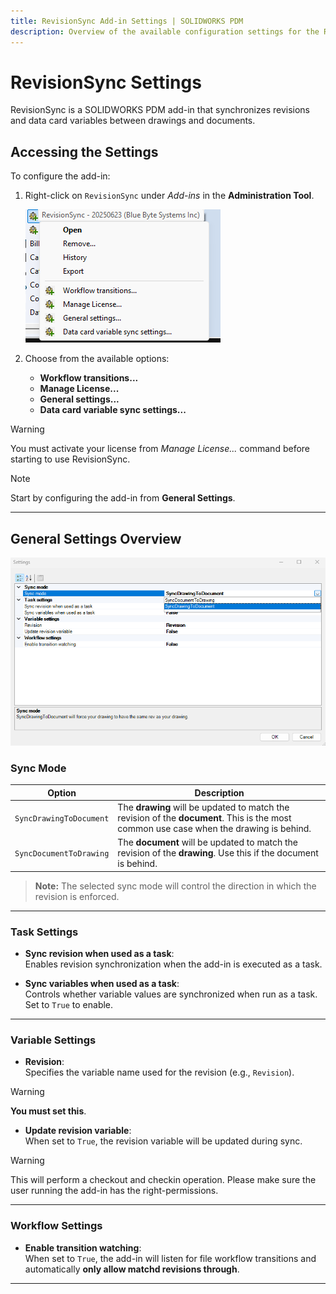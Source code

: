 ```yaml
---
title: RevisionSync Add-in Settings | SOLIDWORKS PDM
description: Overview of the available configuration settings for the RevisionSync add-in by Blue Byte Systems Inc.
---
```


# RevisionSync Settings

RevisionSync is a SOLIDWORKS PDM add-in that synchronizes revisions and data card variables between drawings and documents.

## Accessing the Settings

To configure the add-in:
1. Right-click on `RevisionSync` under *Add-ins* in the **Administration Tool**.

   ![revisionsyncrmb](/images/revisionsyncrmb.png)

2. Choose from the available options:
   - **Workflow transitions...**
   - **Manage License...**
   - **General settings...**
   - **Data card variable sync settings...**

>[!WARNING]
> You must activate your license from *Manage License...* command before starting to use RevisionSync.

>[!NOTE]
> Start by configuring the add-in from **General Settings**.


---

## General Settings Overview


![Settings](/images/revisionsyncconfig.png)


### Sync Mode

| Option | Description |
|--------|-------------|
| `SyncDrawingToDocument` | The **drawing** will be updated to match the revision of the **document**. This is the most common use case when the drawing is behind. |
| `SyncDocumentToDrawing` | The **document** will be updated to match the revision of the **drawing**. Use this if the document is behind. |

> **Note:** The selected sync mode will control the direction in which the revision is enforced.

---

### Task Settings

- **Sync revision when used as a task**:  
  Enables revision synchronization when the add-in is executed as a task.

- **Sync variables when used as a task**:  
  Controls whether variable values are synchronized when run as a task. Set to `True` to enable.

---

### Variable Settings

- **Revision**:  
  Specifies the variable name used for the revision (e.g., `Revision`).

>[!WARNING]
> **You must set this**.


- **Update revision variable**:  
  When set to `True`, the revision variable will be updated during sync.

>[!WARNING]
> This will perform a checkout and checkin operation. Please make sure the user running the add-in has the right-permissions.

---

### Workflow Settings

- **Enable transition watching**:  
  When set to `True`, the add-in will listen for file workflow transitions and automatically **only allow matchd revisions through**.

---

